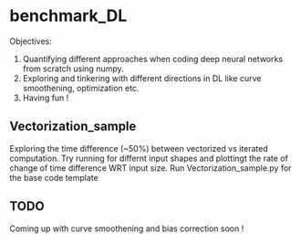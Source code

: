 # benchmark_DL
Objectives:
1) Quantifying different approaches when coding deep neural networks from scratch using numpy.
2) Exploring and tinkering with different directions in DL like curve smoothening, optimization etc.
3) Having fun !
## Vectorization_sample 
Exploring the time difference (~50%) between vectorized vs iterated computation. Try running for differnt input shapes and plottingt the rate of change of time difference WRT input size.
Run Vectorization_sample.py for the base code template

## TODO 
Coming up with curve smoothening and bias correction soon !
